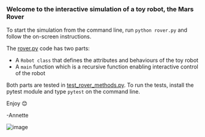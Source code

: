 ### Welcome to the interactive simulation of a toy robot, the Mars Rover

To start the simulation from the command line, run `python rover.py` and follow the on-screen instructions.

The <ins>rover.py</ins> code has two parts:

- A `Robot class` that defines the attributes and behaviours of the toy robot 
- A `main` function which is a recursive function enabling interactive control of the robot

Both parts are tested in  <ins>test_rover_methods.py</ins>. To run the tests, install the pytest module and type `pytest` on the command line.

Enjoy 😊

-Annette

![image](https://github.com/user-attachments/assets/b2d0694b-bb75-4599-8d01-966b1c065dfb)
